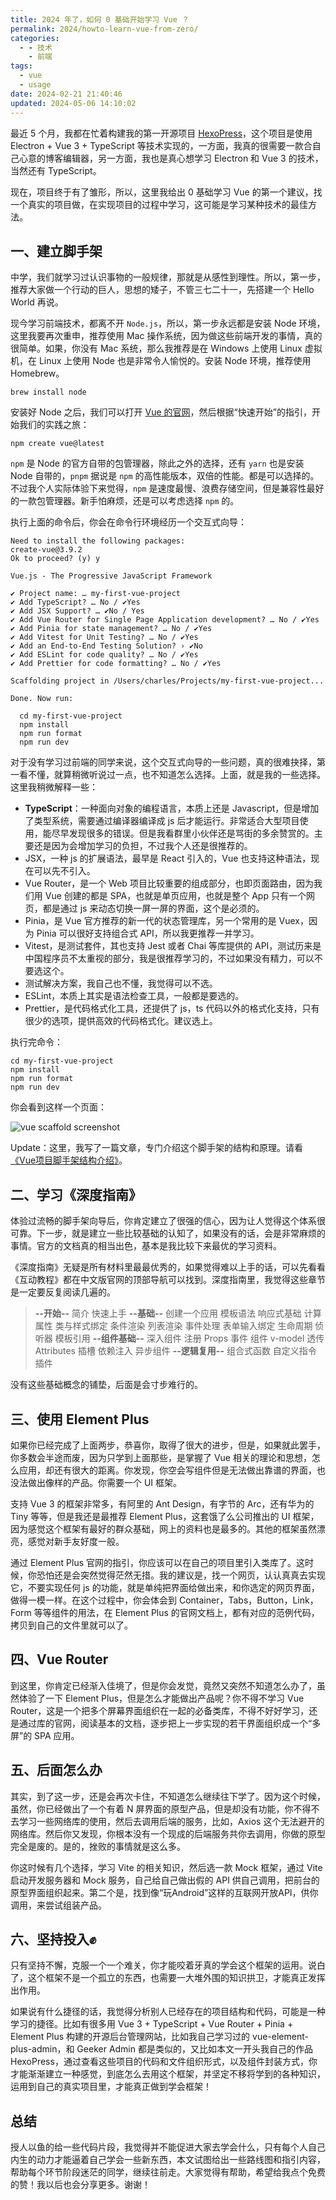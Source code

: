 ```yaml
---
title: 2024 年了，如何 0 基础开始学习 Vue ？
permalink: 2024/howto-learn-vue-from-zero/
categories:
  - - 技术
    - 前端
tags:
  - vue
  - usage
date: 2024-02-21 21:40:46
updated: 2024-05-06 14:10:02
---
```

最近 5 个月，我都在忙着构建我的第一开源项目 [HexoPress](https://github.com/charlestang/HexoPress)，这个项目是使用 Electron + Vue 3 + TypeScript 等技术实现的，一方面，我真的很需要一款合自己心意的博客编辑器，另一方面，我也是真心想学习 Electron 和 Vue 3 的技术，当然还有 TypeScript。

现在，项目终于有了雏形，所以，这里我给出 0 基础学习 Vue 的第一个建议，找一个真实的项目做，在实现项目的过程中学习，这可能是学习某种技术的最佳方法。

<!--more-->

## 一、建立脚手架

中学，我们就学习过认识事物的一般规律，那就是从感性到理性。所以，第一步，推荐大家做一个行动的巨人，思想的矮子，不管三七二十一，先搭建一个 Hello World 再说。

现今学习前端技术，都离不开 `Node.js`，所以，第一步永远都是安装 Node 环境，这里我要再次重申，推荐使用 Mac 操作系统，因为做这些前端开发的事情，真的很简单。如果，你没有 Mac 系统，那么我推荐是在 Windows 上使用 Linux 虚拟机，在 Linux 上使用 Node 也是非常令人愉悦的。安装 Node 环境，推荐使用 Homebrew。

```shell
brew install node
```

安装好 Node 之后，我们可以打开 [Vue 的官网](https://vuejs.org)，然后根据“快速开始”的指引，开始我们的实践之旅：

```shell
npm create vue@latest
```

`npm` 是 Node 的官方自带的包管理器，除此之外的选择，还有 `yarn` 也是安装 Node 自带的，`pnpm` 据说是 `npm` 的高性能版本，双倍的性能。都是可以选择的。不过我个人实际体验下来觉得，`npm` 是速度最慢、浪费存储空间，但是兼容性最好的一款包管理器。新手怕麻烦，还是可以考虑选择 `npm` 的。

执行上面的命令后，你会在命令行环境经历一个交互式向导：

```text
Need to install the following packages:
create-vue@3.9.2
Ok to proceed? (y) y

Vue.js - The Progressive JavaScript Framework

✔ Project name: … my-first-vue-project
✔ Add TypeScript? … No / ✔Yes
✔ Add JSX Support? … ✔No / Yes
✔ Add Vue Router for Single Page Application development? … No / ✔Yes
✔ Add Pinia for state management? … No / ✔Yes
✔ Add Vitest for Unit Testing? … No / ✔Yes
✔ Add an End-to-End Testing Solution? › ✔No
✔ Add ESLint for code quality? … No / ✔Yes
✔ Add Prettier for code formatting? … No / ✔Yes

Scaffolding project in /Users/charles/Projects/my-first-vue-project...

Done. Now run:

  cd my-first-vue-project
  npm install
  npm run format
  npm run dev

```

对于没有学习过前端的同学来说，这个交互式向导的一些问题，真的很难抉择，第一看不懂，就算稍微听说过一点，也不知道怎么选择。上面，就是我的一些选择。这里我稍微解释一些：

- **TypeScript**：一种面向对象的编程语言，本质上还是 Javascript，但是增加了类型系统，需要通过编译器编译成 js 后才能运行。非常适合大型项目使用，能尽早发现很多的错误。但是我看群里小伙伴还是骂街的多余赞赏的。主要还是因为会增加学习的负担，不过我个人还是很推荐的。
- JSX，一种 js 的扩展语法，最早是 React 引入的，Vue 也支持这种语法，现在可以先不引入。
- Vue Router，是一个 Web 项目比较重要的组成部分，也即页面路由，因为我们用 Vue 创建的都是 SPA，也就是单页应用，也就是整个 App 只有一个网页，都是通过 js 来动态切换一屏一屏的界面，这个是必须的。
- Pinia，是 Vue 官方推荐的新一代的状态管理库，另一个常用的是 Vuex，因为 Pinia 可以很好支持组合式 API，所以我更推荐一并学习。
- Vitest，是测试套件，其也支持 Jest 或者 Chai 等库提供的 API，测试历来是中国程序员不太重视的部分，我是很推荐学习的，不过如果没有精力，可以不要选这个。
- 测试解决方案，我自己也不懂，我觉得可以不选。
- ESLint，本质上其实是语法检查工具，一般都是要选的。
- Prettier，是代码格式化工具，还提供了 js，ts 代码以外的格式化支持，只有很少的选项，提供高效的代码格式化。建议选上。

执行完命令：

```shell
cd my-first-vue-project
npm install
npm run format
npm run dev
```

你会看到这样一个页面：

![vue scaffold screenshot](../../images/2024/02/vue-screenshot.png)

Update：这里，我写了一篇文章，专门介绍这个脚手架的结构和原理。请看[《Vue项目脚手架结构介绍》](https://blog.charlestang.org/2024/the-structure-of-vue-scaffold/)。

## 二、学习《深度指南》

体验过流畅的脚手架向导后，你肯定建立了很强的信心，因为让人觉得这个体系很可靠。下一步，就是建立一些比较基础的认知了，如果没有的话，会是非常麻烦的事情。官方的文档真的相当出色，基本是我比较下来最优的学习资料。

《深度指南》无疑是所有材料里最最优秀的，如果觉得难以上手的话，可以先看看《互动教程》都在中文版官网的顶部导航可以找到。深度指南里，我觉得这些章节是一定要反复阅读几遍的。

> **--开始--**
> 简介
> 快速上手
> **--基础--**
> 创建一个应用
> 模板语法
> 响应式基础
> 计算属性
> 类与样式绑定
> 条件渲染
> 列表渲染
> 事件处理
> 表单输入绑定
> 生命周期
> 侦听器
> 模板引用
> **--组件基础--**
> 深入组件
> 注册
> Props
> 事件
> 组件 v-model
> 透传 Attributes
> 插槽
> 依赖注入
> 异步组件
> **--逻辑复用--**
> 组合式函数
> 自定义指令
> 插件

没有这些基础概念的铺垫，后面是会寸步难行的。

## 三、使用 Element Plus

如果你已经完成了上面两步，恭喜你，取得了很大的进步，但是，如果就此罢手，你多数会半途而废，因为只学到上面那些，是掌握了 Vue 相关的理论和思想，怎么应用，却还有很大的距离。你发现，你空会写组件但是无法做出靠谱的界面，也没法做出像样的产品。你需要一个 UI 框架。

支持 Vue 3 的框架非常多，有阿里的 Ant Design，有字节的 Arc，还有华为的 Tiny 等等，但是我还是最推荐 Element Plus，这套饿了么公司推出的 UI 框架，因为感觉这个框架有最好的群众基础，网上的资料也是最多的。其他的框架虽然漂亮，感觉对新手友好度一般。

通过 Element Plus 官网的指引，你应该可以在自己的项目里引入类库了。这时候，你恐怕还是会突然觉得茫然无措。我的建议是，找一个网页，认认真真去实现它，不要实现任何 js 的功能，就是单纯把界面给做出来，和你选定的网页界面，做得一模一样。在这个过程中，你会体会到 Container，Tabs，Button，Link，Form 等等组件的用法，在 Element Plus 的官网文档上，都有对应的范例代码，拷贝到自己的文件里就可以了。

## 四、Vue Router

到这里，你肯定已经渐入佳境了，但是你会发觉，竟然又突然不知道怎么办了，虽然体验了一下 Element Plus，但是怎么才能做出产品呢？你不得不学习 Vue Router，这是一个把多个屏幕界面组织在一起的必备类库，不得不好好学习，还是通过库的官网，阅读基本的文档，逐步把上一步实现的若干界面组织成一个“多屏”的 SPA 应用。

## 五、后面怎么办

其实，到了这一步，还是会再次卡住，不知道怎么继续往下学了。因为这个时候，虽然，你已经做出了一个有着 N 屏界面的原型产品，但是却没有功能，你不得不去学习一些网络库的使用，然后去调用后端的服务，比如，Axios 这个无法避开的网络库。然后你又发现，你根本没有一个现成的后端服务共你去调用，你做的原型完全是废的。是的，挫败的事情就是这么多。

你这时候有几个选择，学习 Vite 的相关知识，然后选一款 Mock 框架，通过 Vite 启动开发服务器和 Mock 服务，自己给自己做出假的 API 供自己调用，把前台的原型界面组织起来。第二个是，找到像“玩Android”这样的互联网开放API，供你调用，来尝试组装产品。

## 六、坚持投入✊

只有坚持不懈，克服一个一个难关，你才能咬着牙真的学会这个框架的运用。说白了，这个框架不是一个孤立的东西，也需要一大堆外围的知识拱卫，才能真正发挥出作用。

如果说有什么捷径的话，我觉得分析别人已经存在的项目结构和代码，可能是一种学习的捷径。比如有很多用 Vue 3 + TypeScript + Vue Router + Pinia + Element Plus 构建的开源后台管理网站，比如我自己学习过的 vue-element-plus-admin，和 Geeker Admin 都是类似的，又比如本文一开头我自己的作品 HexoPress，通过查看这些项目的代码和文件组织形式，以及组件封装方式，你才能渐渐建立一种感觉，到底怎么去用这个框架，并坚定不移将学到的各种知识，运用到自己的真实项目里，才能真正做到学会框架！

## 总结

授人以鱼的给一些代码片段，我觉得并不能促进大家去学会什么，只有每个人自己内生的动力才能逼着自己学会一些新东西，本文试图给出一些路线图和指引内容，帮助每个环节阶段迷茫的同学，继续往前走。大家觉得有帮助，希望给我点个免费的赞！我以后也会分享更多。谢谢！


